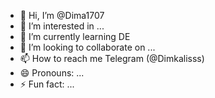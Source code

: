 - 👋 Hi, I’m @Dima1707
- 👀 I’m interested in ...
- 🌱 I’m currently learning DE
- 💞️ I’m looking to collaborate on ...
- 📫 How to reach me Telegram (@Dimkalisss)
- 😄 Pronouns: ...
- ⚡ Fun fact: ...

<!---
Dima1707/Dima1707 is a ✨ special ✨ repository because its `README.md` (this file) appears on your GitHub profile.
You can click the Preview link to take a look at your changes.
--->

